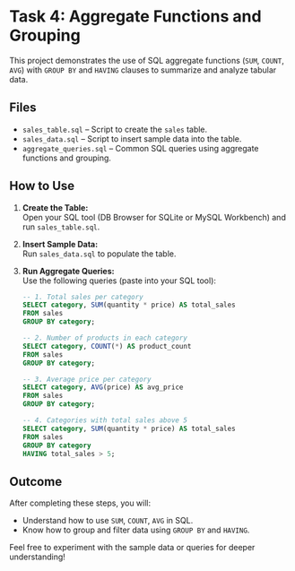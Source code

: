 # Task 4: Aggregate Functions and Grouping

This project demonstrates the use of SQL aggregate functions (`SUM`, `COUNT`, `AVG`) with `GROUP BY` and `HAVING` clauses to summarize and analyze tabular data.

## Files

- `sales_table.sql` – Script to create the `sales` table.
- `sales_data.sql` – Script to insert sample data into the table.
- `aggregate_queries.sql` – Common SQL queries using aggregate functions and grouping.

## How to Use

1. **Create the Table:**  
   Open your SQL tool (DB Browser for SQLite or MySQL Workbench) and run `sales_table.sql`.

2. **Insert Sample Data:**  
   Run `sales_data.sql` to populate the table.

3. **Run Aggregate Queries:**  
   Use the following queries (paste into your SQL tool):

   ```sql
   -- 1. Total sales per category
   SELECT category, SUM(quantity * price) AS total_sales
   FROM sales
   GROUP BY category;

   -- 2. Number of products in each category
   SELECT category, COUNT(*) AS product_count
   FROM sales
   GROUP BY category;

   -- 3. Average price per category
   SELECT category, AVG(price) AS avg_price
   FROM sales
   GROUP BY category;

   -- 4. Categories with total sales above 5
   SELECT category, SUM(quantity * price) AS total_sales
   FROM sales
   GROUP BY category
   HAVING total_sales > 5;
   ```

## Outcome

After completing these steps, you will:

- Understand how to use `SUM`, `COUNT`, `AVG` in SQL.
- Know how to group and filter data using `GROUP BY` and `HAVING`.

Feel free to experiment with the sample data or queries for deeper understanding!